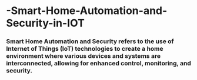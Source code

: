 # -Smart-Home-Automation-and-Security-in-IOT

<h3>Smart Home Automation and Security refers to the use of Internet of Things (IoT) technologies to create a home environment where various devices and systems are interconnected, allowing for enhanced control, monitoring, and security.</h3>
